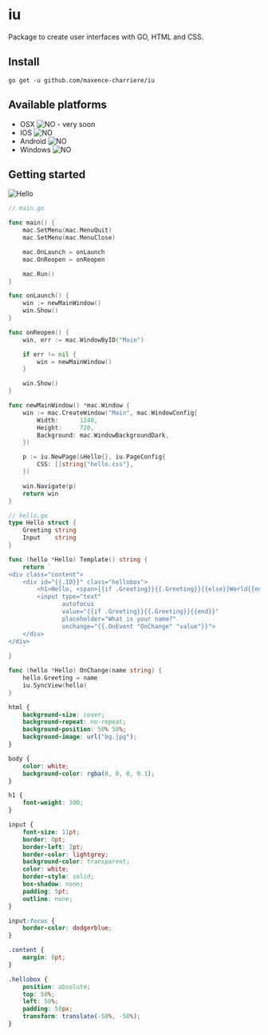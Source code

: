 # iu
Package to create user interfaces with GO, HTML and CSS.

## Install
```
go get -u github.com/maxence-charriere/iu
```

## Available platforms
- OSX
![NO](https://upload.wikimedia.org/wikipedia/commons/thumb/c/c4/No_icon_red.svg/16px-No_icon_red.svg.png) - very soon
- IOS
![NO](https://upload.wikimedia.org/wikipedia/commons/thumb/c/c4/No_icon_red.svg/16px-No_icon_red.svg.png)
- Android
![NO](https://upload.wikimedia.org/wikipedia/commons/thumb/c/c4/No_icon_red.svg/16px-No_icon_red.svg.png)
- Windows
![NO](https://upload.wikimedia.org/wikipedia/commons/thumb/c/c4/No_icon_red.svg/16px-No_icon_red.svg.png)

## Getting started
![Hello](https://www.dropbox.com/s/kagdq53o2j7ttr0/Screen%20Shot%202016-03-28%20at%2018.11.51.png?raw=1)

```go
// main.go

func main() {
	mac.SetMenu(mac.MenuQuit)
	mac.SetMenu(mac.MenuClose)

	mac.OnLaunch = onLaunch
	mac.OnReopen = onReopen

	mac.Run()
}

func onLaunch() {
	win := newMainWindow()
	win.Show()
}

func onReopen() {
	win, err := mac.WindowByID("Main")

	if err != nil {
		win = newMainWindow()
	}

	win.Show()
}

func newMainWindow() *mac.Window {
	win := mac.CreateWindow("Main", mac.WindowConfig{
		Width:      1240,
		Height:     720,
		Background: mac.WindowBackgroundDark,
	})

	p := iu.NewPage(&Hello{}, iu.PageConfig{
		CSS: []string{"hello.css"},
	})

	win.Navigate(p)
	return win
}

```
```go
// hello.go
type Hello struct {
	Greeting string
	Input    string
}

func (hello *Hello) Template() string {
	return `
<div class="content">
    <div id="{{.ID}}" class="hellobox">
        <h1>Hello, <span>{{if .Greeting}}{{.Greeting}}{{else}}World{{end}}</span></h1>
        <input type="text" 
               autofocus 
               value="{{if .Greeting}}{{.Greeting}}{{end}}" 
               placeholder="What is your name?" 
               onchange="{{.OnEvent "OnChange" "value"}}">
    </div>
</div>
    `
}

func (hello *Hello) OnChange(name string) {
	hello.Greeting = name
	iu.SyncView(hello)
}
```
```css
html {
    background-size: cover;
    background-repeat: no-repeat;
    background-position: 50% 50%;
    background-image: url("bg.jpg");
}

body {
    color: white;
    background-color: rgba(0, 0, 0, 0.1);    
}

h1 {
    font-weight: 300;
}

input {
    font-size: 11pt;
    border: 0pt;
    border-left: 2pt;
    border-color: lightgrey;
    background-color: transparent;
    color: white;
    border-style: solid;
    box-shadow: none;
    padding: 5pt;
    outline: none;
}

input:focus {
    border-color: dodgerblue;
}

.content {
    margin: 0pt;
}

.hellobox {
    position: absolute;
    top: 50%;
    left: 50%;
    padding: 50px;
    transform: translate(-50%, -50%);
}
```
